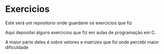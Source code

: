 # Exercicios
 Este será um repositorio onde guardarei os exercicios que fiz

 Aqui depositei alguns exercicios que fiz em aulas de programação em C.

 A maior parte deles é sobre vetores e matrizes que foi onde percebi maior dificuldade 
